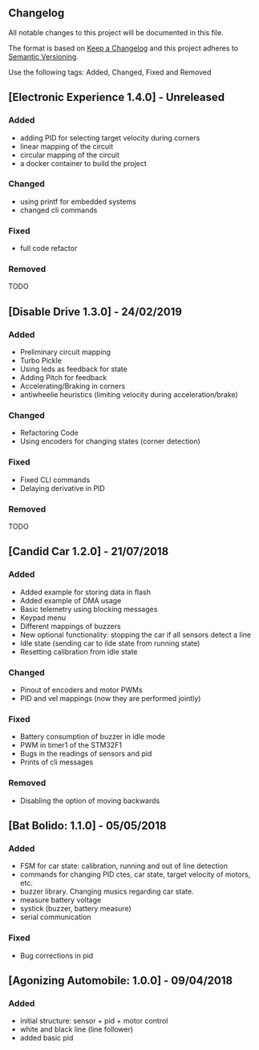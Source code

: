 ## Changelog

All notable changes to this project will be documented in this file.

The format is based on [Keep a Changelog](http://keepachangelog.com/en/1.0.0/)
and this project adheres to [Semantic Versioning](http://semver.org/spec/v2.0.0.html).

Use the following tags: Added, Changed, Fixed and Removed

## [Electronic Experience 1.4.0] - Unreleased

### Added

- adding PID for selecting target velocity during corners
- linear mapping of the circuit
- circular mapping of the circuit
- a docker container to build the project


### Changed
- using printf for embedded systems
- changed cli commands 

### Fixed
- full code refactor

### Removed
TODO

## [Disable Drive 1.3.0] - 24/02/2019

### Added
- Preliminary circuit mapping
- Turbo Pickle
- Using leds as feedback for state
- Adding Pitch for feedback 
- Accelerating/Braking in corners
- antiwheelie heuristics (limiting velocity during acceleration/brake)

### Changed
- Refactoring Code
- Using encoders for changing states (corner detection)

### Fixed
- Fixed CLI commands
- Delaying derivative in PID

### Removed
TODO

## [Candid Car 1.2.0] - 21/07/2018

### Added
- Added example for storing data in flash
- Added example of DMA usage
- Basic telemetry using blocking messages
- Keypad menu
- Different mappings of buzzers
- New optional functionality: stopping the car if all sensors detect a line
- Idle state (sending car to ilde state from running state)
- Resetting calibration from idle state

### Changed
- Pinout of encoders and motor PWMs
- PID and vel mappings (now they are performed jointly)

### Fixed
- Battery consumption of buzzer in idle mode
- PWM in timer1 of the STM32F1
- Bugs in the readings of sensors and pid
- Prints of cli messages

### Removed
- Disabling the option of moving backwards


## [Bat Bolido: 1.1.0] - 05/05/2018

### Added
- FSM for car state: calibration, running and out of line detection
- commands for changing PID ctes, car state, target velocity of motors, etc.
- buzzer library. Changing musics regarding car state.
- measure battery voltage
- systick (buzzer, battery measure)
- serial communication

### Fixed
- Bug corrections in pid


## [Agonizing Automobile: 1.0.0] - 09/04/2018

### Added
- initial structure: sensor + pid + motor control
- white and black line (line follower)
- added basic pid
